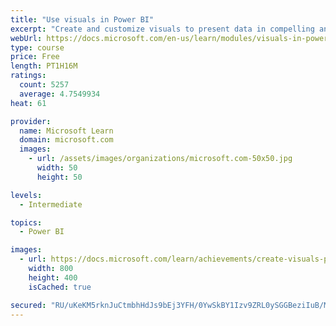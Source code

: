 ```yaml
---
title: "Use visuals in Power BI"
excerpt: "Create and customize visuals to present data in compelling and insightful ways."
webUrl: https://docs.microsoft.com/en-us/learn/modules/visuals-in-power-bi/
type: course
price: Free
length: PT1H16M
ratings:
  count: 5257
  average: 4.7549934
heat: 61

provider:
  name: Microsoft Learn
  domain: microsoft.com
  images:
    - url: /assets/images/organizations/microsoft.com-50x50.jpg
      width: 50
      height: 50

levels:
  - Intermediate

topics:
  - Power BI

images:
  - url: https://docs.microsoft.com/learn/achievements/create-visuals-power-bi-desktop-social.png
    width: 800
    height: 400
    isCached: true

secured: "RU/uKeKM5rknJuCtmbhHdJs9bEj3YFH/0YwSkBY1Izv9ZRL0ySGGBeziIuB/MpnFWN1C7MTZI+XhBLRmk7OomyQh3j2BPnqKxymg6hBawneu3LhGRjT6Dk4G6YxfI+kE/VfTdTBBLLl+SMPpiUz7P58wUln2Z/AL4H0oahRLef6/jd+ddmY4/lKDXukaAiTBfcli5BgAFUPPIIClXNBER4OM8LDHkpSCEytMIPajFoUPbi6zlnYFTg0UJWkmIfj2fe2WOMFjyEZSXRqvRgmNm8fDoi3NTl+TzGsjBrmLBxEQozcE+co5f8LMR4Q6czcnw3EIUR4AyVy1HwemDP5k+W065Iv3raJs7alf5Mtq1/fhhpu2vQ9FjNTwc3pbem9E+hvp6VJbWpnyH9yL9XOeM5L4xh6X9hH4UYIkqAyJCkk=;XmU02DNUGz6rQDBjS52QeA=="
---
```


